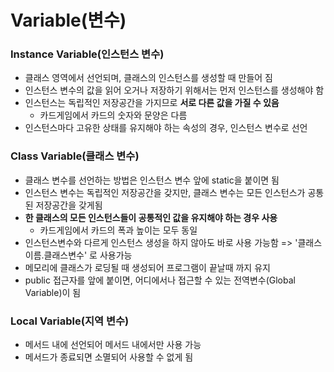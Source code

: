# Variable(변수)

### Instance Variable(인스턴스 변수)

- 클래스 영역에서 선언되며, 클래스의 인스턴스를 생성할 때 만들어 짐
- 인스턴스 변수의 값을 읽어 오거나 저장하기 위해서는 먼저 인스턴스를 생성해야 함
- 인스턴스는 독립적인 저장공간을 가지므로 **서로 다른 값을 가질 수 있음**
  - 카드게임에서 카드의 숫자와 문양은 다름
- 인스턴스마다 고유한 상태를 유지해야 하는 속성의 경우, 인스턴스 변수로 선언

### Class Variable(클래스 변수)

- 클래스 변수를 선언하는 방법은 인스턴스 변수 앞에 static을 붙이면 됨
- 인스턴스 변수는 독립적인 저장공간을 갖지만, 클래스 변수는 모든 인스턴스가 공통된 저장공간을 갖게됨
- **한 클래스의 모든 인스턴스들이 공통적인 값을 유지해야 하는 경우 사용**
  - 카드게임에서 카드의 폭과 높이는 모두 동일
- 인스턴스변수와 다르게 인스턴스 생성을 하지 않아도 바로 사용 가능함 => '클래스이름.클래스변수' 로 사용가능
- 메모리에 클래스가 로딩될 때 생성되어 프로그램이 끝날때 까지 유지
- public 접근자를 앞에 붙이면, 어디에서나 접근할 수 있는 전역변수(Global Variable)이 됨

### Local Variable(지역 변수)

- 메서드 내에 선언되어 메서드 내에서만 사용 가능
- 메서드가 종료되면 소멸되어 사용할 수 없게 됨



